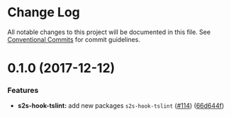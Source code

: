 # Change Log

All notable changes to this project will be documented in this file.
See [Conventional Commits](https://conventionalcommits.org) for commit guidelines.

<a name="0.1.0"></a>

# 0.1.0 (2017-12-12)

### Features

- **s2s-hook-tslint:** add new packages `s2s-hook-tslint` ([#114](https://github.com/akameco/s2s/issues/114)) ([66d644f](https://github.com/akameco/s2s/commit/66d644f))
